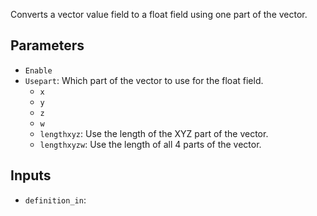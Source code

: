 Converts a vector value field to a float field using one part of the vector.

## Parameters

* `Enable`
* `Usepart`: Which part of the vector to use for the float field.
  * `x`
  * `y`
  * `z`
  * `w`
  * `lengthxyz`: Use the length of the XYZ part of the vector.
  * `lengthxyzw`: Use the length of all 4 parts of the vector.

## Inputs

* `definition_in`: 